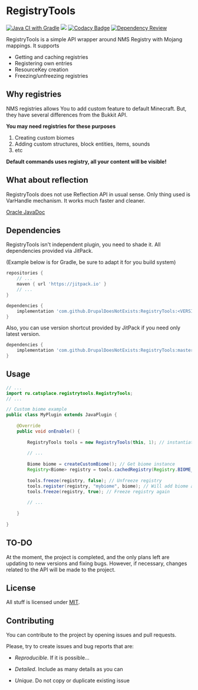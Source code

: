 # RegistryTools

[![Java CI with Gradle](https://github.com/DrupalDoesNotExists/RegistryTools/actions/workflows/gradle.yml/badge.svg)](https://github.com/DrupalDoesNotExists/RegistryTools/actions/workflows/gradle.yml)
[![](https://jitpack.io/v/DrupalDoesNotExists/RegistryTools.svg)](https://jitpack.io/#DrupalDoesNotExists/RegistryTools)
[![Codacy Badge](https://app.codacy.com/project/badge/Grade/5b735d81d78e4645be7805eeea154a01)](https://www.codacy.com/gh/DrupalDoesNotExists/RegistryTools/dashboard?utm_source=github.com&amp;utm_medium=referral&amp;utm_content=DrupalDoesNotExists/RegistryTools&amp;utm_campaign=Badge_Grade)
[![Dependency Review](https://github.com/DrupalDoesNotExists/RegistryTools/actions/workflows/dependency-review.yml/badge.svg)](https://github.com/DrupalDoesNotExists/RegistryTools/actions/workflows/dependency-review.yml)

RegistryTools is a simple API wrapper around NMS Registry with Mojang mappings.
It supports

  * Getting and caching registries
  * Registering own entries
  * ResourceKey creation
  * Freezing/unfreezing registries

## Why registries

NMS registries allows You to add custom feature to default Minecraft.
But, they have several differences from the Bukkit API.

**You may need registries for these purposes**

 1. Creating custom biomes
 2. Adding custom structures, block entities, items, sounds
 3. etc

**Default commands uses registry, all your content will be visible!**

## What about reflection

RegistryTools does not use Reflection API in usual sense.
Only thing used is VarHandle mechanism. It works much faster and cleaner.

[Oracle JavaDoc](https://docs.oracle.com/en/java/javase/17/docs/api/java.base/java/lang/invoke/VarHandle.html)

## Dependencies

RegistryTools isn't independent plugin, you need to shade it.
All dependencies provided via JitPack.

(Example below is for Gradle, be sure to adapt it for you build system)
```groovy
repositories {
    // ...
    maven { url 'https://jitpack.io' }
    // ...
}
```
```groovy
dependencies {
    implementation 'com.github.DrupalDoesNotExists:RegistryTools:<VERSION>:dev'
}
```

Also, you can use version shortcut provided by JitPack if you need only latest version.
```groovy
dependencies {
    implementation 'com.github.DrupalDoesNotExists:RegistryTools:master-SNAPSHOT:dev'
}
```

## Usage

```java
// ...
import ru.catsplace.registrytools.RegistryTools;
// ...

// Custom biome example
public class MyPlugin extends JavaPlugin {
    
    @Override
    public void onEnable() {
        
        RegistryTools tools = new RegistryTools(this, 1); // instantiate with this plugin as host and 1 as cache size
        
        // ...
        
        Biome biome = createCustomBiome(); // Get biome instance
        Registry<Biome> registry = tools.cachedRegistry(Registry.BIOME_REGISTRY); // Get registry instance
        
        tools.freeze(registry, false); // Unfreeze registry
        tools.register(registry, "mybiome", biome); // Will add biome as myplugin:mybiome
        tools.freeze(registry, true); // Freeze registry again
        
        // ...
        
    }
    
}
```

## TO-DO

At the moment, the project is completed, and the only plans left are updating to new versions and fixing bugs.
However, if necessary, changes related to the API will be made to the project.

## License

All stuff is licensed under [MIT](https://choosealicense.com/licenses/mit/).

## Contributing

You can contribute to the project by opening issues and pull requests.

Please, try to create issues and bug reports that are:

  * *Reproducible*. If it is possible...
    
  * *Detailed*. Include as many details as you can
    
  * *Unique*. Do not copy or duplicate existing issue